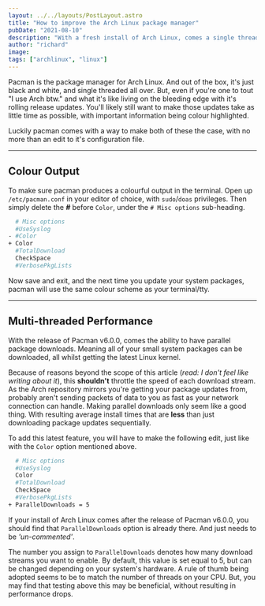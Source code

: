 ```yaml
---
layout: ../../layouts/PostLayout.astro
title: "How to improve the Arch Linux package manager"
pubDate: "2021-08-10"
description: "With a fresh install of Arch Linux, comes a single threaded, colourless looking package manager. Learn how to make the two small changes necessary to correct this."
author: "richard"
image:
tags: ["archlinux", "linux"]
---
```

Pacman is the package manager for Arch Linux. And out of the box, it's just black and white, and single threaded all over. But, even if you're one to tout "I use Arch btw." and what it's like living on the bleeding edge with it's rolling release updates. You'll likely still want to make those updates take as little time as possible, with important information being colour highlighted.

Luckily pacman comes with a way to make both of these the case, with no more than an edit to it's configuration file.

___

## Colour Output

To make sure pacman produces a colourful output in the terminal. Open up `/etc/pacman.conf` in your editor of choice, with `sudo`/`doas` privileges. Then simply delete the **_#_** before `Color`, under the `# Misc options` sub-heading.


```sh
  # Misc options
  #UseSyslog
- #Color
+ Color
  #TotalDownload
  CheckSpace
  #VerbosePkgLists
```

Now save and exit, and the next time you update your system packages, pacman will use the same colour scheme as your terminal/tty.

___

## Multi-threaded Performance

With the release of Pacman v6.0.0, comes the ability to have parallel package downloads. Meaning all of your small system packages can be downloaded, all whilst getting the latest Linux kernel.

Because of reasons beyond the scope of this article (_read: I don't feel like writing about it_), this **shouldn't** throttle the speed of each download stream. As the Arch repository mirrors you're getting your package updates from, probably aren't sending packets of data to you as fast as your network connection can handle. Making parallel downloads only seem like a good thing. With resulting average install times that are **less** than just downloading package updates sequentially.

To add this latest feature, you will have to make the following edit, just like with the `Color` option mentioned above.

```sh
  # Misc options
  #UseSyslog
  Color
  #TotalDownload
  CheckSpace
  #VerbosePkgLists
+ ParallelDownloads = 5
```

If your install of Arch Linux comes after the release of Pacman v6.0.0, you should find that `ParallelDownloads` option is already there. And just needs to be _'un-commented'_.

The number you assign to `ParallelDownloads` denotes how many download streams you want to enable. By default, this value is set equal to 5, but can be changed depending on your system's hardware. A rule of thumb being adopted seems to be to match the number of threads on your CPU. But, you may find that testing above this may be beneficial, without resulting in performance drops.